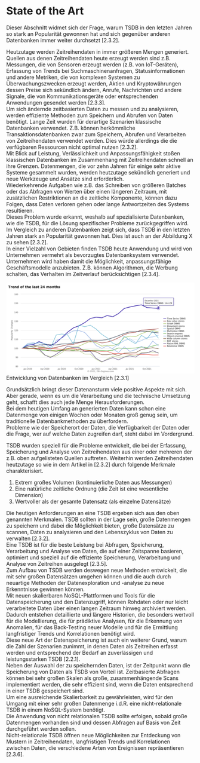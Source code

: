 # State of the Art

Dieser Abschnitt widmet sich der Frage, warum TSDB in den letzten Jahren so stark an Popularität gewonnen hat und sich gegenüber anderen Datenbanken immer weiter durchsetzt [2.3.2].

Heutzutage werden Zeitreihendaten in immer größeren Mengen generiert. Quellen aus denen Zeitreihendaten heute erzeugt werden sind z.B. Messungen, die von Sensoren erzeugt werden (z.B. von IoT-Geräten), Erfassung von Trends bei Suchmaschinenanfragen, Statusinformationen und andere Metriken, die von komplexen Systemen zu Überwachungszwecken erzeugt werden, Aktien und Kryptowährungen dessen Preise sich sekündlich ändern, Anrufe, Nachrichten und andere Signale, die von Kommunikationsgeräte oder entsprechenden Anwendungen gesendet werden [2.3.3].  
Um sich ändernde zeitbasierten Daten zu messen und zu analysieren, werden effiziente Methoden zum Speichern und Abrufen von Daten benötigt.
Lange Zeit wurden für derartige Szenarien klassische Datenbanken verwendet. Z.B. können herkömmliche Transaktionsdatenbanken zwar zum Speichern, Abrufen und Verarbeiten von Zeitreihendaten verwendet werden. Dies würde allerdings die die verfügbaren Ressourcen nicht optimal nutzen [2.3.2].  
Mit Blick auf Leistung, Verlässlichkeit und Anpassungsfähigkeit stoßen klassischen Datenbanken im Zusammenhang mit Zeitreihendaten schnell an ihre Grenzen.
Datenmengen, die vor zehn Jahren für einige sehr aktive Systeme gesammelt wurden, werden heutzutage sekündlich generiert und neue Werkzeuge und Ansätze sind erforderlich.  
Wiederkehrende Aufgaben wie z.B. das Schreiben von größeren Batches oder das Abfragen von Werten über einen längeren Zeitraum, mit zusätzlichen Restriktionen an die zeitliche Komponente, können dazu Folgen, dass Daten verloren gehen oder lange Antwortzeiten des Systems resultieren.  
Dieses Problem wurde erkannt, weshalb auf spezialisierte Datenbanken, wie die TSDB, für die Lösung spezifischer Probleme zurückgegriffen wird.
Im Vergleich zu anderen Datenbanken zeigt sich, dass TSDB in den letzten Jahren stark an Popularität gewonnen hat. Dies ist auch an der Abbildung X zu sehen [2.3.2].  
In einer Vielzahl von Gebieten finden TSDB heute Anwendung und wird von Unternehmen vermehrt als bevorzugtes Datenbanksystem verwendet. Unternehmen wird haben damit die Möglichkeit, anpassungsfähige Geschäftsmodelle anzubieten. Z.B. können Algorithmen, die Werbung schalten, das Verhalten im Zeitverlauf berücksichtigen [2.3.4].  

![Entwicklung von TSDB der letzten 2 Jahre](https://github.com/juliafix/ostfalia_db_2021_hausarbeiten/blob/main/Time%20Series%20Database/images/entwicklung_tsdb.png)
Entwicklung von Datenbanken im Vergleich [2.3.1]
 
Grundsätzlich bringt dieser Datenansturm viele positive Aspekte mit sich. Aber gerade, wenn es um die Verarbeitung und die technische Umsetzung geht, schafft dies auch jede Menge Herausforderungen.  
Bei dem heutigen Umfang an generierten Daten kann schon eine Datenmenge von einigen Wochen oder Monaten groß genug sein, um traditionelle Datenbankmethoden zu überfordern.  
Probleme wie der Speicherort der Daten, die Verfügbarkeit der Daten oder die Frage, wer auf welche Daten zugreifen darf, steht dabei im Vordergrund.

TSDB wurden speziell für die Probleme entwickelt, die bei der Erfassung, Speicherung und Analyse von Zeitreihendaten aus einer oder mehreren der z.B. oben aufgelisteten Quellen auftreten. Weiterhin werden Zeitreihendaten heutzutage so wie in dem Artikel in [2.3.2] durch folgende Merkmale charakterisiert.  
 
1. 	Extrem großes Volumen (kontinuierliche Daten aus Messungen)
2. 	Eine natürliche zeitliche Ordnung (die Zeit ist eine wesentliche Dimension)
3. 	Wertvoller als der gesamte Datensatz (als einzelne Datensätze)
 
Die heutigen Anforderungen an eine TSDB ergeben sich aus den oben genannten Merkmalen. TSDB sollten in der Lage sein, große Datenmengen zu speichern und dabei die Möglichkeit bieten, große Datensätze zu scannen, Daten zu analysieren und den Lebenszyklus von Daten zu verwalten [2.3.2].  
Eine TSDB ist für die beste Leistung bei Abfragen, Speicherung, Verarbeitung und Analyse von Daten, die auf einer Zeitspanne basieren, optimiert und speziell auf die effiziente Speicherung, Verarbeitung und Analyse von Zeitreihen ausgelegt [2.3.5].  
Zum Aufbau von TSDB werden deswegen neue Methoden entwickelt, die mit sehr großen Datensätzen umgehen können und die auch durch neuartige Methoden der Datenexploration und -analyse zu neue Erkenntnisse gewinnen können.  
Mit neuen skalierbaren NoSQL-Plattformen und Tools für die Datenspeicherung und den Datenzugriff, können Rohdaten oder nur leicht verarbeitete Daten über einen langen Zeitraum hinweg archiviert werden.  
Dadurch entstehen detaillierte und längere Historien, die besonders wertvoll für die Modellierung, die für prädiktive Analysen, für die Erkennung von Anomalien, für das Back-Testing neuer Modelle und für die Ermittlung langfristiger Trends und Korrelationen benötigt wird.  
Diese neue Art der Datenspeicherung ist auch ein weiterer Grund, warum die Zahl der Szenarien zunimmt, in denen Daten als Zeitreihen erfasst werden und entsprechend der Bedarf an zuverlässigen und leistungsstarken TSDB [2.2.1].  
Neben der Auswahl der zu speichernden Daten, ist der Zeitpunkt wann die Speicherung von Daten als TSDB von Vorteil ist.
Zeitbasierte Abfragen können bei sehr großen Skalen als große, zusammenhängende Scans implementiert werden, die sehr effizient sind, wenn die Daten entsprechend in einer TSDB gespeichert sind.  
Um eine ausreichende Skalierbarkeit zu gewährleisten, wird für den Umgang mit einer sehr großen Datenmenge i.d.R. eine nicht-relationale TSDB in einem NoSQL-System benötigt.  
Die Anwendung von nicht relationalen TSDB sollte erfolgen, sobald große Datenmengen vorhanden sind und dessen Abfragen auf Basis von Zeit durchgeführt werden sollen.  
Nicht-relationale TSDB öffnen neue Möglichkeiten zur Entdeckung von Mustern in Zeitreihendaten, langfristigen Trends und Korrelationen zwischen Daten, die verschiedene Arten von Ereignissen repräsentieren [2.3.6].  


